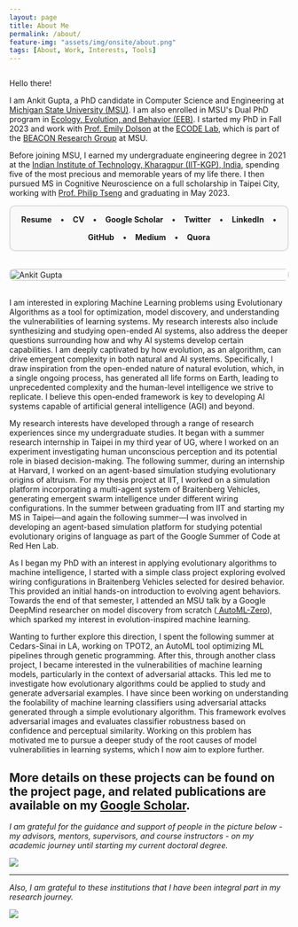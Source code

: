 ```yaml
---
layout: page
title: About Me
permalink: /about/
feature-img: "assets/img/onsite/about.png"
tags: [About, Work, Interests, Tools]
---
```

<div class="about-container" style="display: flex; flex-wrap: wrap; gap: 2rem; align-items: flex-start;">
  <div class="about-content" style="flex: 1; min-width: 300px;">
    <p>Hello there!</p>
      <p>I am Ankit Gupta, a PhD candidate in Computer Science and Engineering at <a href="https://en.wikipedia.org/wiki/Michigan_State_University" target="_blank"> Michigan State University (MSU)</a>. I am also enrolled in MSU's Dual PhD program in <a href="https://eeb.msu.edu/"  target="_blank"> Ecology, Evolution, and Behavior (EEB)</a>. I started my PhD in Fall 2023 and work with <a href="https://scholar.google.com/citations?user=OE2Ay_gAAAAJ" target="_blank">Prof. Emily Dolson</a> at the <a href="https://ecodelab.com/"  target="_blank"> ECODE Lab</a>, which is part of the <a href="https://en.wikipedia.org/wiki/BEACON_Center" target="_blank"> BEACON Research Group</a> at MSU.</p>
      <p>Before joining MSU, I earned my undergraduate engineering degree in 2021 at the <a href="https://en.wikipedia.org/wiki/IIT_Kharagpur" target="_blank"> Indian Institute of Technology, Kharagpur (IIT-KGP), India</a>, spending five of the most precious and memorable years of my life there. I then pursued MS in Cognitive Neuroscience on a full scholarship in Taipei City, working with <a href="https://scholar.google.com/citations?user=QNFVE3MAAAAJ" target="_blank">Prof. Philip Tseng</a> and graduating in May 2023.</p>
      <div class="profile-links" style="border: 2px solid #ddd; border-radius: 10px; padding: 15px; background: #f9f9f9; display: flex; flex-wrap: wrap; gap: 15px; justify-content: center; align-items: center;">
        <a href="https://drive.google.com/file/d/1EfiqiEd5rr7nJvMWb7F0zn7Pw-CNKclH/view" target="_blank" style="text-decoration: none;"><b>Resume</b></a> •
        <a href="https://drive.google.com/file/d/1am4vLS0rRuE6yXU1o661U8A3MQw_BG9w/view" target="_blank" style="text-decoration: none;"><b>CV</b></a> •
        <a href="https://scholar.google.com/citations?user=FTCbGjoAAAAJ&hl=en" target="_blank" style="text-decoration: none;"><b>Google Scholar</b></a> •
        <a href="https://twitter.com/ankiitgupta7" target="_blank" style="text-decoration: none;"><b>Twitter</b></a> •
        <a href="https://www.linkedin.com/in/ankiitgupta7/" target="_blank" style="text-decoration: none;"><b>LinkedIn</b></a> •
        <a href="https://github.com/ankiitgupta7" target="_blank" style="text-decoration: none;"><b>GitHub</b></a> •
        <a href="https://medium.com/@ankiitgupta7" target="_blank" style="text-decoration: none;"><b>Medium</b></a> •
        <a href="https://www.quora.com/profile/Ankit-Gupta-1695" target="_blank" style="text-decoration: none;"><b>Quora</b></a>
      </div>
  </div>
  <div class="profile-image" style="flex: 1; min-width: 300px;">
    <img src="https://ankiitgupta7.github.io/assets/img/mygallery/India%20Gate%20Picture.jpeg" alt="Ankit Gupta" style="width: 100%; height: auto; border-radius: 8px;">
  </div>
</div>

<br>

I am interested in exploring Machine Learning problems using Evolutionary Algorithms as a tool for optimization, model discovery, and understanding the vulnerabilities of learning systems. My research interests also include synthesizing and studying open-ended AI systems, also address the deeper questions surrounding how and why AI systems develop certain capabilities. I am deeply captivated by how evolution, as an algorithm, can drive emergent complexity in both natural and AI systems. Specifically, I draw inspiration from the open-ended nature of natural evolution, which, in a single ongoing process, has generated all life forms on Earth, leading to unprecedented complexity and the human-level intelligence we strive to replicate. I believe this open-ended framework is key to developing AI systems capable of artificial general intelligence (AGI) and beyond.

My research interests have developed through a range of research experiences since my undergraduate studies. It began with a summer research internship in Taipei in my third year of UG, where I worked on an experiment investigating human unconscious perception and its potential role in biased decision-making. The following summer, during an internship at Harvard, I worked on an agent-based simulation studying evolutionary origins of altruism. For my thesis project at IIT, I worked on a simulation platform incorporating a multi-agent system of Braitenberg Vehicles, generating emergent swarm intelligence under different wiring configurations. In the summer between graduating from IIT and starting my MS in Taipei—and again the following summer—I was involved in developing an agent-based simulation platform for studying potential evolutionary origins of language as part of the Google Summer of Code at Red Hen Lab.

As I began my PhD with an interest in applying evolutionary algorithms to machine intelligence, I started with a simple class project exploring evolved wiring configurations in Braitenberg Vehicles selected for desired behavior. This provided an initial hands-on introduction to evolving agent behaviors. Towards the end of that semester, I attended an MSU talk by a Google DeepMind researcher on model discovery from scratch (<a href="https://research.google/blog/automl-zero-evolving-code-that-learns/" target="_blank"> AutoML-Zero</a>), which sparked my interest in evolution-inspired machine learning.

Wanting to further explore this direction, I spent the following summer at Cedars-Sinai in LA, working on TPOT2, an AutoML tool optimizing ML pipelines through genetic programming. After this, through another class project, I became interested in the vulnerabilities of machine learning models, particularly in the context of adversarial attacks. This led me to investigate how evolutionary algorithms could be applied to study and generate adversarial examples. I have since been working on understanding the foolability of machine learning classifiers using adversarial attacks generated through a simple evolutionary algorithm. This framework evolves adversarial images and evaluates classifier robustness based on confidence and perceptual similarity. Working on this problem has motivated me to pursue a deeper study of the root causes of model vulnerabilities in learning systems, which I now aim to explore further.

More details on these projects can be found on the project page, and related publications are available on my <a href="https://scholar.google.com/citations?user=FTCbGjoAAAAJ&hl=en" target="_blank"> Google Scholar</a>.
---

*I am grateful for the guidance and support of people in the picture below - my advisors, mentors, supervisors, and course instructors - on my academic journey until starting my current doctoral degree.*

![](https://ankiitgupta7.github.io/assets/img/onsite/mentors.png)

---

*Also, I am grateful to these institutions that I have been integral part in my research journey.*

![](https://ankiitgupta7.github.io/assets/img/onsite/affiliations2024.png)

